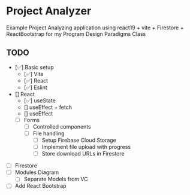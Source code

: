 # Project Analyzer

Example Project Analyzing application using react19 + vite + Firestore + ReactBootstrap for my Program Design Paradigms Class


## TODO

- [✅] Basic setup
  - [✅] Vite
  - [✅] React
  - [✅] Eslint
- [] React
  - [✅] useState
  - [] useEffect + fetch
  - [] useEffect
  - [ ] Forms
    - [ ] Controlled components
    - [ ] File handling
      - [ ] Setup Firebase Cloud Storage
      - [ ] Implement file upload with progress
      - [ ] Store download URLs in Firestore
- [ ] Firestore
- [ ] Modules Diagram
  - [ ] Separate Models from VC
- [ ] Add React Bootstrap